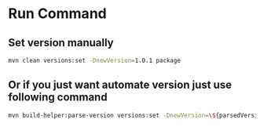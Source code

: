Run Command
============

Set version manually
----------------------------------------------------------------

```sh
mvn clean versions:set -DnewVersion=1.0.1 package
```

Or if you just want automate version just use following command
----------------------------------------------------------------

```sh
mvn build-helper:parse-version versions:set -DnewVersion=\${parsedVersion.majorVersion}.\${parsedVersion.minorVersion}.\${parsedVersion.nextIncrementalVersion} versions:commit
```

